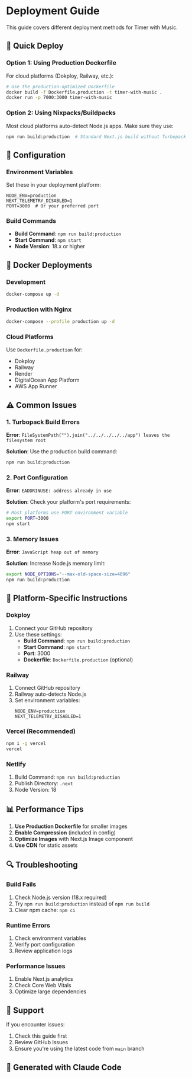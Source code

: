 # Deployment Guide

This guide covers different deployment methods for Timer with Music.

## 🚀 Quick Deploy

### Option 1: Using Production Dockerfile
For cloud platforms (Dokploy, Railway, etc.):

```bash
# Use the production-optimized Dockerfile
docker build -f Dockerfile.production -t timer-with-music .
docker run -p 7000:3000 timer-with-music
```

### Option 2: Using Nixpacks/Buildpacks
Most cloud platforms auto-detect Node.js apps. Make sure they use:

```bash
npm run build:production  # Standard Next.js build without Turbopack
```

## 🔧 Configuration

### Environment Variables
Set these in your deployment platform:

```env
NODE_ENV=production
NEXT_TELEMETRY_DISABLED=1
PORT=3000  # Or your preferred port
```

### Build Commands
- **Build Command**: `npm run build:production`
- **Start Command**: `npm start`
- **Node Version**: 18.x or higher

## 🐳 Docker Deployments

### Development
```bash
docker-compose up -d
```

### Production with Nginx
```bash
docker-compose --profile production up -d
```

### Cloud Platforms
Use `Dockerfile.production` for:
- Dokploy
- Railway
- Render
- DigitalOcean App Platform
- AWS App Runner

## ⚠️ Common Issues

### 1. Turbopack Build Errors
**Error**: `FileSystemPath("").join("../../../../../app") leaves the filesystem root`

**Solution**: Use the production build command:
```bash
npm run build:production
```

### 2. Port Configuration
**Error**: `EADDRINUSE: address already in use`

**Solution**: Check your platform's port requirements:
```bash
# Most platforms use PORT environment variable
export PORT=3000
npm start
```

### 3. Memory Issues
**Error**: `JavaScript heap out of memory`

**Solution**: Increase Node.js memory limit:
```bash
export NODE_OPTIONS="--max-old-space-size=4096"
npm run build:production
```

## 🎯 Platform-Specific Instructions

### Dokploy
1. Connect your GitHub repository
2. Use these settings:
   - **Build Command**: `npm run build:production`
   - **Start Command**: `npm start`
   - **Port**: 3000
   - **Dockerfile**: `Dockerfile.production` (optional)

### Railway
1. Connect GitHub repository
2. Railway auto-detects Node.js
3. Set environment variables:
   ```env
   NODE_ENV=production
   NEXT_TELEMETRY_DISABLED=1
   ```

### Vercel (Recommended)
```bash
npm i -g vercel
vercel
```

### Netlify
1. Build Command: `npm run build:production`
2. Publish Directory: `.next`
3. Node Version: 18

## 📊 Performance Tips

1. **Use Production Dockerfile** for smaller images
2. **Enable Compression** (included in config)
3. **Optimize Images** with Next.js Image component
4. **Use CDN** for static assets

## 🔍 Troubleshooting

### Build Fails
1. Check Node.js version (18.x required)
2. Try `npm run build:production` instead of `npm run build`
3. Clear npm cache: `npm ci`

### Runtime Errors
1. Check environment variables
2. Verify port configuration
3. Review application logs

### Performance Issues
1. Enable Next.js analytics
2. Check Core Web Vitals
3. Optimize large dependencies

## 📝 Support

If you encounter issues:
1. Check this guide first
2. Review GitHub Issues
3. Ensure you're using the latest code from `main` branch

## 🎵 Generated with Claude Code
